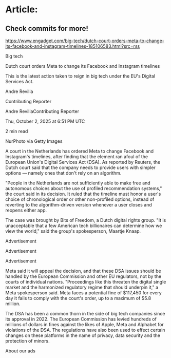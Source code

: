 # Article:

## Check commits for more!
https://www.engadget.com/big-tech/dutch-court-orders-meta-to-change-its-facebook-and-instagram-timelines-185106583.html?src=rss

Big tech

Dutch court orders Meta to change its Facebook and Instagram timelines

This is the latest action taken to reign in big tech under the EU's Digital Services Act.

Andre Revilla

Contributing Reporter

Andre RevillaContributing Reporter

Thu, October 2, 2025 at 6:51 PM UTC

2 min read

NurPhoto via Getty Images

A court in the Netherlands has ordered Meta to change Facebook and Instagram's timelines, after finding that the element ran afoul of the European Union's Digital Services Act (DSA). As reported by Reuters, the Dutch court said that the company needs to provide users with simpler options — namely ones that don't rely on an algorithm.

"People in the Netherlands are not sufficiently able to make free and autonomous choices about the use of profiled recommendation systems," the court said in its decision. It ruled that the timeline must honor a user's choice of chronological order or other non-profiled options, instead of reverting to the algorithm-driven version whenever a user closes and reopens either app.

The case was brought by Bits of Freedom, a Dutch digital rights group. "It is unacceptable that a few American tech billionaires can determine how we view the world," said the group's spokesperson, Maartje Knaap.

Advertisement

Advertisement

Advertisement

Meta said it will appeal the decision, and that these DSA issues should be handled by the European Commission and other EU regulators, not by the courts of individual nations. "Proceedings like this threaten the digital single market and the harmonized regulatory regime that should underpin it," a Meta spokesperson said. Meta faces a potential fine of $117,450 for every day it fails to comply with the court's order, up to a maximum of $5.8 million.

The DSA has been a common thorn in the side of big tech companies since its approval in 2022. The European Commission has levied hundreds of millions of dollars in fines against the likes of Apple, Meta and Alphabet for violations of the DSA. The regulations have also been used to effect certain changes on these platforms in the name of privacy, data security and the protection of minors.

About our ads